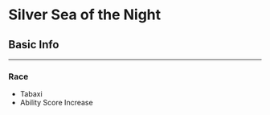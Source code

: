 Silver Sea of the Night
========================

## Basic Info
--------
### Race
 - Tabaxi
 -  Ability Score Increase